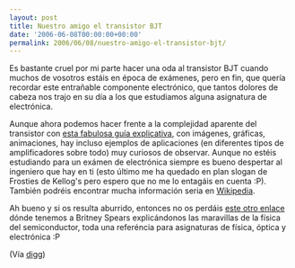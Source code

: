 ```yaml
---
layout: post
title: Nuestro amigo el transistor BJT
date: '2006-06-08T00:00:00+00:00'
permalink: 2006/06/08/nuestro-amigo-el-transistor-bjt/
---
```

<a href="http://www.williamson-labs.com/480_xtor.htm"><img style="float:right; margin:0 0 10px 10px;cursor:pointer; cursor:hand;" src="http://photos1.blogger.com/blogger/6639/1972/320/ce-swnb-358.gif" border="0" alt="" /></a>Es bastante cruel por mi parte hacer una oda al transistor BJT cuando muchos de vosotros estáis en época de exámenes, pero en fin, que quería recordar este entrañable componente electrónico, que tantos dolores de cabeza nos trajo en su día a los que estudiamos alguna asignatura de electrónica.

Aunque ahora podemos hacer frente a la complejidad aparente del transistor con <a href="http://www.williamson-labs.com/480_xtor.htm">esta fabulosa guía explicativa</a>, con imágenes, gráficas, animaciones, hay incluso ejemplos de aplicaciones (en diferentes tipos de amplificadores sobre todo) muy curiosos de observar. Aunque no estéis estudiando para un exámen de electrónica siempre es bueno despertar al ingeniero que hay en ti (esto último me ha quedado en plan slogan de Frosties de Kellog's pero espero que no me lo entagáis en cuenta :P). También podréis encontrar mucha información seria en <a href="http://es.wikipedia.org/wiki/Transistores#Transistores_bipolares_.28BJT_-_Bipolar_Junction_Transistor.29">Wikipedia</a>.

Ah bueno y si os resulta aburrido, entonces no os perdáis <a href="http://britneyspears.ac/lasers.htm">este otro enlace</a> dónde tenemos a Britney Spears explicándonos las maravillas de la física del semiconductor, toda una referéncia para asignaturas de física, óptica y electrónica :P

(Vía <a href="http://digg.com/technology/How_Transistors_work">digg</a>)

